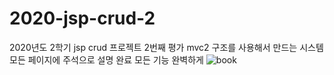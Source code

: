 # 2020-jsp-crud-2
2020년도 2학기 jsp crud 프로젝트 2번째 평가 mvc2 구조를 사용해서 만드는 시스템
모든 페이지에 주석으로 설명 완료
모든 기능 완벽하게 
![book](https://user-images.githubusercontent.com/55534787/98819370-1e67fa80-2470-11eb-9d55-a7957437b814.png)
